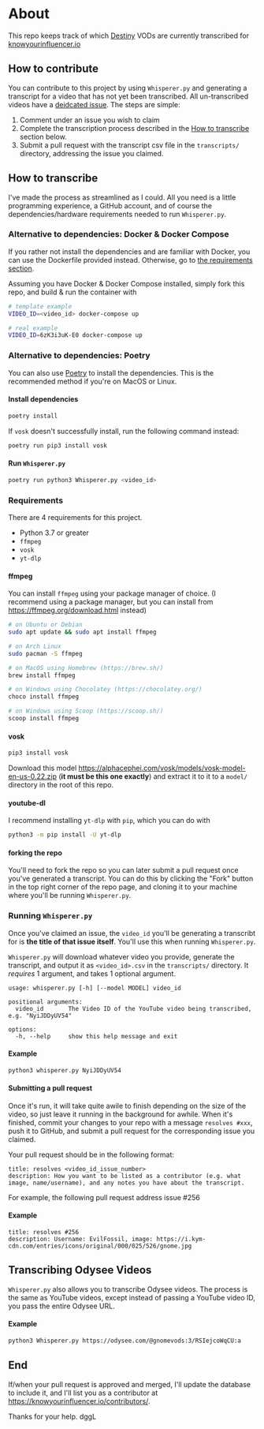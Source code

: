 # About

This repo keeps track of which [Destiny](https://www.youtube.com/user/destiny) VODs are currently transcribed for [knowyourinfluencer.io](https://knowyourinfluencer.io/destiny/)

## How to contribute

You can contribute to this project by using `Whisperer.py` and generating a transcript for a video that has not yet been transcribed. All un-transcribed videos have a [deidcated issue](https://github.com/Ethan0429/destiny-transcript-db/issues). The steps are simple:

1. Comment under an issue you wish to claim
2. Complete the transcription process described in the [How to transcribe](#how-to-transcribe) section below.
3. Submit a pull request with the transcript csv file in the `transcripts/` directory, addressing the issue you claimed.

## How to transcribe

I've made the process as streamlined as I could. All you need is a little programming experience, a GitHub account, and of course the dependencies/hardware requirements needed to run `Whisperer.py`.

### Alternative to dependencies: Docker & Docker Compose

If you rather not install the dependencies and are familiar with Docker, you can use the Dockerfile provided instead. Otherwise, go to [the requirements section](###requirements).

Assuming you have Docker & Docker Compose installed, simply fork this repo, and build & run the container with

```bash
# template example
VIDEO_ID=<video_id> docker-compose up

# real example
VIDEO_ID=6zK3i3uK-E0 docker-compose up
```

### Alternative to dependencies: Poetry

You can also use [Poetry](https://python-poetry.org/) to install the dependencies. This is the recommended method if you're on MacOS or Linux.

#### Install dependencies

```bash
poetry install
```

If `vosk` doesn't successfully install, run the following command instead:

```bash
poetry run pip3 install vosk
```

#### Run `Whisperer.py`

```bash
poetry run python3 Whisperer.py <video_id>
```

### Requirements

There are 4 requirements for this project.

- Python 3.7 or greater
- `ffmpeg`
- `vosk`
- `yt-dlp`

#### ffmpeg

You can install `ffmpeg` using your package manager of choice. (I recommend using a package manager, but you can install from https://ffmpeg.org/download.html instead)

```bash
# on Ubuntu or Debian
sudo apt update && sudo apt install ffmpeg

# on Arch Linux
sudo pacman -S ffmpeg

# on MacOS using Homebrew (https://brew.sh/)
brew install ffmpeg

# on Windows using Chocolatey (https://chocolatey.org/)
choco install ffmpeg

# on Windows using Scoop (https://scoop.sh/)
scoop install ffmpeg
```

#### vosk

```bash
pip3 install vosk
```

Download this model https://alphacephei.com/vosk/models/vosk-model-en-us-0.22.zip (**it must be this one exactly**) and extract it to it to a `model/` directory in the root of this repo.

#### youtube-dl

I recommend installing `yt-dlp` with `pip`, which you can do with

```bash
python3 -m pip install -U yt-dlp
```

#### forking the repo

You'll need to fork the repo so you can later submit a pull request once you've generated a transcript. You can do this by clicking the "Fork" button in the top right corner of the repo page, and cloning it to your machine where you'll be running `Whisperer.py`.

### Running `Whisperer.py`

Once you've claimed an issue, the `video_id` you'll be generating a transcribt for is **the title of that issue itself**. You'll use this when running `Whisperer.py`.

`Whisperer.py` will download whatever video you provide, generate the transcript, and output it as `<video_id>.csv` in the `transcripts/` directory. It *requires* 1 argument, and takes 1 optional argument.

```
usage: whisperer.py [-h] [--model MODEL] video_id

positional arguments:
  video_id       The Video ID of the YouTube video being transcribed, e.g. "NyiJDDyUV54"

options:
  -h, --help     show this help message and exit
```

#### Example

```bash
python3 whisperer.py NyiJDDyUV54
```

#### Submitting a pull request

Once it's run, it will take quite awile to finish depending on the size of the video, so just leave it running in the background for awhile. When it's finished, commit your changes to your repo with a message `resolves #xxx`, push it to GitHub, and submit a pull request for the corresponding issue you claimed.

Your pull request should be in the following format:

```
title: resolves <video_id_issue_number>
description: How you want to be listed as a contributor (e.g. what image, name/username), and any notes you have about the transcript.
```

For example, the following pull request address issue #256
#### Example

```
title: resolves #256
description: Username: EvilFossil, image: https://i.kym-cdn.com/entries/icons/original/000/025/526/gnome.jpg
```

## Transcribing Odysee Videos

`Whisperer.py` also allows you to transcribe Odysee videos. The process is the same as YouTube videos, except instead of passing a YouTube video ID, you pass the entire Odysee URL.

#### Example

```bash
python3 Whisperer.py https://odysee.com/@gnomevods:3/RSIejcoWqCU:a
```

## End

If/when your pull request is approved and merged, I'll update the database to include it, and I'll list you as a contributor at https://knowyourinfluencer.io/contributors/.

Thanks for your help. dggL
